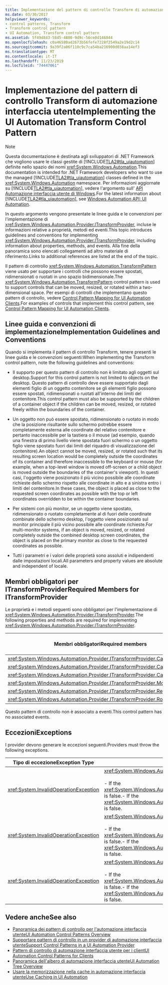```yaml
---
title: Implementazione del pattern di controllo Transform di automazione interfaccia utente
ms.date: 03/30/2017
helpviewer_keywords:
- control patterns, Transform
- Transform control pattern
- UI Automation, Transform control pattern
ms.assetid: 5f49d843-5845-4800-9d9c-56ce0d146844
ms.openlocfilehash: c0a46580ad2673b56fefe7228f2549a2e19d2c14
ms.sourcegitcommit: 9a39f2a06f110c9c7ca54ba216900d038aa14ef3
ms.translationtype: MT
ms.contentlocale: it-IT
ms.lasthandoff: 11/23/2019
ms.locfileid: "74447061"
---
```

# <a name="implementing-the-ui-automation-transform-control-pattern"></a><span data-ttu-id="2bdbd-102">Implementazione del pattern di controllo Transform di automazione interfaccia utente</span><span class="sxs-lookup"><span data-stu-id="2bdbd-102">Implementing the UI Automation Transform Control Pattern</span></span>
> [!NOTE]
> <span data-ttu-id="2bdbd-103">Questa documentazione è destinata agli sviluppatori di .NET Framework che vogliono usare le classi gestite di [!INCLUDE[TLA2#tla_uiautomation](../../../includes/tla2sharptla-uiautomation-md.md)] definite nello spazio dei nomi <xref:System.Windows.Automation>.</span><span class="sxs-lookup"><span data-stu-id="2bdbd-103">This documentation is intended for .NET Framework developers who want to use the managed [!INCLUDE[TLA2#tla_uiautomation](../../../includes/tla2sharptla-uiautomation-md.md)] classes defined in the <xref:System.Windows.Automation> namespace.</span></span> <span data-ttu-id="2bdbd-104">Per informazioni aggiornate su [!INCLUDE[TLA2#tla_uiautomation](../../../includes/tla2sharptla-uiautomation-md.md)], vedere l'argomento sull' [API Automazione interfaccia utente di Windows](/windows/win32/winauto/entry-uiauto-win32).</span><span class="sxs-lookup"><span data-stu-id="2bdbd-104">For the latest information about [!INCLUDE[TLA2#tla_uiautomation](../../../includes/tla2sharptla-uiautomation-md.md)], see [Windows Automation API: UI Automation](/windows/win32/winauto/entry-uiauto-win32).</span></span>  
  
 <span data-ttu-id="2bdbd-105">In questo argomento vengono presentate le linee guida e le convenzioni per l'implementazione di <xref:System.Windows.Automation.Provider.ITransformProvider>, incluse le informazioni relative a proprietà, metodi ed eventi.</span><span class="sxs-lookup"><span data-stu-id="2bdbd-105">This topic introduces guidelines and conventions for implementing <xref:System.Windows.Automation.Provider.ITransformProvider>, including information about properties, methods, and events.</span></span> <span data-ttu-id="2bdbd-106">Alla fine della panoramica sono elencati collegamenti ad altro materiale di riferimento.</span><span class="sxs-lookup"><span data-stu-id="2bdbd-106">Links to additional references are listed at the end of the topic.</span></span>  
  
 <span data-ttu-id="2bdbd-107">Il pattern di controllo <xref:System.Windows.Automation.TransformPattern> viene usato per supportare i controlli che possono essere spostati, ridimensionati o ruotati in uno spazio bidimensionale.</span><span class="sxs-lookup"><span data-stu-id="2bdbd-107">The <xref:System.Windows.Automation.TransformPattern> control pattern is used to support controls that can be moved, resized, or rotated within a two-dimensional space.</span></span> <span data-ttu-id="2bdbd-108">Per esempi di controlli che implementano questo pattern di controllo, vedere [Control Pattern Mapping for UI Automation Clients](control-pattern-mapping-for-ui-automation-clients.md).</span><span class="sxs-lookup"><span data-stu-id="2bdbd-108">For examples of controls that implement this control pattern, see [Control Pattern Mapping for UI Automation Clients](control-pattern-mapping-for-ui-automation-clients.md).</span></span>  
  
<a name="Implementation_Guidelines_and_Conventions"></a>   
## <a name="implementation-guidelines-and-conventions"></a><span data-ttu-id="2bdbd-109">Linee guida e convenzioni di implementazione</span><span class="sxs-lookup"><span data-stu-id="2bdbd-109">Implementation Guidelines and Conventions</span></span>  
 <span data-ttu-id="2bdbd-110">Quando si implementa il pattern di controllo Transform, tenere presenti le linee guida e le convenzioni seguenti:</span><span class="sxs-lookup"><span data-stu-id="2bdbd-110">When implementing the Transform control pattern, note the following guidelines and conventions:</span></span>  
  
- <span data-ttu-id="2bdbd-111">Il supporto per questo pattern di controllo non è limitato agli oggetti sul desktop.</span><span class="sxs-lookup"><span data-stu-id="2bdbd-111">Support for this control pattern is not limited to objects on the desktop.</span></span> <span data-ttu-id="2bdbd-112">Questo pattern di controllo deve essere supportato dagli elementi figlio di un oggetto contenitore se gli elementi figlio possono essere spostati, ridimensionati o ruotati all'interno dei limiti del contenitore.</span><span class="sxs-lookup"><span data-stu-id="2bdbd-112">This control pattern must also be supported by the children of a container object if the children can be moved, resized, or rotated freely within the boundaries of the container.</span></span>  
  
- <span data-ttu-id="2bdbd-113">Un oggetto non può essere spostato, ridimensionato o ruotato in modo che la posizione risultante sullo schermo potrebbe essere completamente esterna alle coordinate del relativo contenitore e pertanto inaccessibile per la tastiera o il mouse (ad esempio, quando una finestra di primo livello viene spostata fuori schermo o un oggetto figlio viene spostato fuori dai limiti del riquadro di visualizzazione del contenitore).</span><span class="sxs-lookup"><span data-stu-id="2bdbd-113">An object cannot be moved, resized, or rotated such that its resulting screen location would be completely outside the coordinates of its container and therefore inaccessible to the keyboard or mouse (for example, when a top-level window is moved off-screen or a child object is moved outside the boundaries of the container's viewport).</span></span> <span data-ttu-id="2bdbd-114">In questi casi, l'oggetto viene posizionato il più vicino possibile alle coordinate richieste dello schermo rispetto alle coordinate in alto e a sinistra entro i limiti del contenitore.</span><span class="sxs-lookup"><span data-stu-id="2bdbd-114">In these cases, the object is placed as close to the requested screen coordinates as possible with the top or left coordinates overridden to be within the container boundaries.</span></span>  
  
- <span data-ttu-id="2bdbd-115">Per sistemi con più monitor, se un oggetto viene spostato, ridimensionato o ruotato completamente al di fuori delle coordinate combinate dello schermo desktop, l'oggetto viene posizionato sul monitor principale il più vicino possibile alle coordinate richieste.</span><span class="sxs-lookup"><span data-stu-id="2bdbd-115">For multi-monitor systems, if an object is moved, resized, or rotated completely outside the combined desktop screen coordinates, the object is placed on the primary monitor as close to the requested coordinates as possible.</span></span>  
  
- <span data-ttu-id="2bdbd-116">Tutti i parametri e i valori delle proprietà sono assoluti e indipendenti dalle impostazioni locali.</span><span class="sxs-lookup"><span data-stu-id="2bdbd-116">All parameters and property values are absolute and independent of locale.</span></span>  
  
<a name="Required_Members_for_the_IValueProvider_Interface"></a>   
## <a name="required-members-for-itransformprovider"></a><span data-ttu-id="2bdbd-117">Membri obbligatori per ITransformProvider</span><span class="sxs-lookup"><span data-stu-id="2bdbd-117">Required Members for ITransformProvider</span></span>  
 <span data-ttu-id="2bdbd-118">Le proprietà e i metodi seguenti sono obbligatori per l'implementazione di <xref:System.Windows.Automation.Provider.ITransformProvider>.</span><span class="sxs-lookup"><span data-stu-id="2bdbd-118">The following properties and methods are required for implementing <xref:System.Windows.Automation.Provider.ITransformProvider>.</span></span>  
  
|<span data-ttu-id="2bdbd-119">Membri obbligatori</span><span class="sxs-lookup"><span data-stu-id="2bdbd-119">Required members</span></span>|<span data-ttu-id="2bdbd-120">Tipo di membro</span><span class="sxs-lookup"><span data-stu-id="2bdbd-120">Member type</span></span>|<span data-ttu-id="2bdbd-121">Note</span><span class="sxs-lookup"><span data-stu-id="2bdbd-121">Notes</span></span>|  
|----------------------|-----------------|-----------|  
|<xref:System.Windows.Automation.Provider.ITransformProvider.CanMove%2A>|<span data-ttu-id="2bdbd-122">proprietà</span><span class="sxs-lookup"><span data-stu-id="2bdbd-122">Property</span></span>|<span data-ttu-id="2bdbd-123">Nessuno</span><span class="sxs-lookup"><span data-stu-id="2bdbd-123">None</span></span>|  
|<xref:System.Windows.Automation.Provider.ITransformProvider.CanResize%2A>|<span data-ttu-id="2bdbd-124">proprietà</span><span class="sxs-lookup"><span data-stu-id="2bdbd-124">Property</span></span>|<span data-ttu-id="2bdbd-125">Nessuno</span><span class="sxs-lookup"><span data-stu-id="2bdbd-125">None</span></span>|  
|<xref:System.Windows.Automation.Provider.ITransformProvider.CanRotate%2A>|<span data-ttu-id="2bdbd-126">proprietà</span><span class="sxs-lookup"><span data-stu-id="2bdbd-126">Property</span></span>|<span data-ttu-id="2bdbd-127">Nessuno</span><span class="sxs-lookup"><span data-stu-id="2bdbd-127">None</span></span>|  
|<xref:System.Windows.Automation.Provider.ITransformProvider.Move%2A>|<span data-ttu-id="2bdbd-128">Metodo</span><span class="sxs-lookup"><span data-stu-id="2bdbd-128">Method</span></span>|<span data-ttu-id="2bdbd-129">Nessuno</span><span class="sxs-lookup"><span data-stu-id="2bdbd-129">None</span></span>|  
|<xref:System.Windows.Automation.Provider.ITransformProvider.Resize%2A>|<span data-ttu-id="2bdbd-130">Metodo</span><span class="sxs-lookup"><span data-stu-id="2bdbd-130">Method</span></span>|<span data-ttu-id="2bdbd-131">Nessuno</span><span class="sxs-lookup"><span data-stu-id="2bdbd-131">None</span></span>|  
|<xref:System.Windows.Automation.Provider.ITransformProvider.Rotate%2A>|<span data-ttu-id="2bdbd-132">Metodo</span><span class="sxs-lookup"><span data-stu-id="2bdbd-132">Method</span></span>|<span data-ttu-id="2bdbd-133">Nessuno</span><span class="sxs-lookup"><span data-stu-id="2bdbd-133">None</span></span>|  
  
 <span data-ttu-id="2bdbd-134">Questo pattern di controllo non è associato a eventi.</span><span class="sxs-lookup"><span data-stu-id="2bdbd-134">This control pattern has no associated events.</span></span>  
  
<a name="Exceptions"></a>   
## <a name="exceptions"></a><span data-ttu-id="2bdbd-135">Eccezioni</span><span class="sxs-lookup"><span data-stu-id="2bdbd-135">Exceptions</span></span>  
 <span data-ttu-id="2bdbd-136">I provider devono generare le eccezioni seguenti.</span><span class="sxs-lookup"><span data-stu-id="2bdbd-136">Providers must throw the following exceptions.</span></span>  
  
|<span data-ttu-id="2bdbd-137">Tipo di eccezione</span><span class="sxs-lookup"><span data-stu-id="2bdbd-137">Exception Type</span></span>|<span data-ttu-id="2bdbd-138">Condizione</span><span class="sxs-lookup"><span data-stu-id="2bdbd-138">Condition</span></span>|  
|--------------------|---------------|  
|<xref:System.InvalidOperationException>|<xref:System.Windows.Automation.Provider.ITransformProvider.Move%2A><br /><br /> <span data-ttu-id="2bdbd-139">-   If the <xref:System.Windows.Automation.TransformPatternIdentifiers.CanMoveProperty> is false.</span><span class="sxs-lookup"><span data-stu-id="2bdbd-139">-   If the <xref:System.Windows.Automation.TransformPatternIdentifiers.CanMoveProperty> is false.</span></span>|  
|<xref:System.InvalidOperationException>|<xref:System.Windows.Automation.Provider.ITransformProvider.Resize%2A><br /><br /> <span data-ttu-id="2bdbd-140">-   If the <xref:System.Windows.Automation.TransformPatternIdentifiers.CanResizeProperty> is false.</span><span class="sxs-lookup"><span data-stu-id="2bdbd-140">-   If the <xref:System.Windows.Automation.TransformPatternIdentifiers.CanResizeProperty> is false.</span></span>|  
|<xref:System.InvalidOperationException>|<xref:System.Windows.Automation.Provider.ITransformProvider.Rotate%2A><br /><br /> <span data-ttu-id="2bdbd-141">-   If the <xref:System.Windows.Automation.TransformPatternIdentifiers.CanRotateProperty> is false.</span><span class="sxs-lookup"><span data-stu-id="2bdbd-141">-   If the <xref:System.Windows.Automation.TransformPatternIdentifiers.CanRotateProperty> is false.</span></span>|  
  
## <a name="see-also"></a><span data-ttu-id="2bdbd-142">Vedere anche</span><span class="sxs-lookup"><span data-stu-id="2bdbd-142">See also</span></span>

- [<span data-ttu-id="2bdbd-143">Panoramica dei pattern di controllo per l'automazione interfaccia utente</span><span class="sxs-lookup"><span data-stu-id="2bdbd-143">UI Automation Control Patterns Overview</span></span>](ui-automation-control-patterns-overview.md)
- [<span data-ttu-id="2bdbd-144">Supportare pattern di controllo in un provider di automazione interfaccia utente</span><span class="sxs-lookup"><span data-stu-id="2bdbd-144">Support Control Patterns in a UI Automation Provider</span></span>](support-control-patterns-in-a-ui-automation-provider.md)
- [<span data-ttu-id="2bdbd-145">Pattern di controllo di automazione interfaccia utente per i client</span><span class="sxs-lookup"><span data-stu-id="2bdbd-145">UI Automation Control Patterns for Clients</span></span>](ui-automation-control-patterns-for-clients.md)
- [<span data-ttu-id="2bdbd-146">Panoramica dell'albero di automazione interfaccia utente</span><span class="sxs-lookup"><span data-stu-id="2bdbd-146">UI Automation Tree Overview</span></span>](ui-automation-tree-overview.md)
- [<span data-ttu-id="2bdbd-147">Usare la memorizzazione nella cache in automazione interfaccia utente</span><span class="sxs-lookup"><span data-stu-id="2bdbd-147">Use Caching in UI Automation</span></span>](use-caching-in-ui-automation.md)
